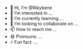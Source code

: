 - 👋 Hi, I’m @Rikybene
- 👀 I’m interested in ...
- 🌱 I’m currently learning ...
- 💞️ I’m looking to collaborate on ...
- 📫 How to reach me ...
- 😄 Pronouns: ...
- ⚡ Fun fact: ...

<!---
Rikybene/Rikybene is a ✨ special ✨ repository because its `README.md` (this file) appears on your GitHub profile.
You can click the Preview link to take a look at your changes.
--->
